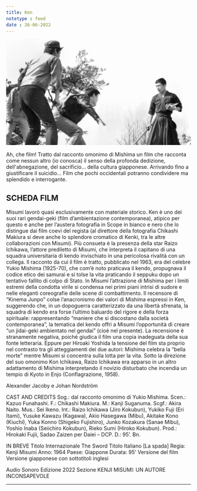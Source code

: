 ```yaml
---
title: Ken
notetype : feed
date : 26-06-2022
---
```


![Ken](/assets/foto/2022/bologna_ken.png)

Ah, che film! Tratto dal racconto omonimo di Mishima un film che racconta come nessun altro (io conosca) il senso della profonda dedizione, dell'abnegazione, del sacrificio... della cultura giapponese. Arrivando fino a giustificare il suicidio...
Film che pochi occidentali potranno condividere ma splendido e interrogante.


## SCHEDA FILM
Misumi lavorò quasi esclusivamente con materiale storico. Ken è uno dei suoi rari gendai-geki (film d’ambientazione contemporanea), atipico per questo e anche per l’austera fotografia in Scope in bianco e nero che lo distingue dai film coevi del regista (al direttore della fotografia Chikashi Makiura si deve anche lo splendore cromatico di Kenki, tra le altre collaborazioni con Misumi). Più consueta è la presenza della star Raizo Ichikawa, l’attore prediletto di Misumi, che interpreta il capitano di una squadra universitaria di kendo invischiato in una pericolosa rivalità con un collega.
Il racconto da cui il film è tratto, pubblicato nel 1963, era del celebre Yukio Mishima (1925-70), che com’è noto praticava il kendo, propugnava il codice etico dei samurai e si tolse la vita praticando il seppuku dopo un tentativo fallito di colpo di Stato. In Misumi l’attrazione di Mishima per i limiti estremi della condotta virile si condensa nei primi piani intrisi di sudore e nelle eleganti coreografie delle scene di combattimento.
Il recensore di “Kinema Junpo” colse l’anacronismo dei valori di Mishima espressi in Ken, suggerendo che, in un dopoguerra caratterizzato da una libertà sfrenata, la squadra di kendo era forse l’ultimo baluardo del rigore e della forza spirituale: rappresentando “maniere che si discostano dalla società contemporanea”, la tematica del kendo offrì a Misumi l’opportunità di creare “un jidai-geki ambientato nel gendai” (cioè nel presente). La recensione è stranamente negativa, poiché giudica il film una copia inadeguata della sua fonte letteraria. Eppure per Hiroaki Yoshida la tensione del film sta proprio nel contrasto tra gli atteggiamenti dei due autori: Mishima celebra la “bella morte” mentre Misumi si concentra sulla lotta per la vita.
Sotto la direzione del suo omonimo Kon Ichikawa, Raizo Ichikawa era apparso in un altro adattamento di Mishima interpretando il novizio disturbato che incendia un tempio di Kyoto in Enjo (Conflagrazione, 1958).

Alexander Jacoby e Johan Nordström

CAST AND CREDITS
Sog.: dal racconto omonimo di Yukio Mishima. Scen.: Kazuo Funahashi. F.: Chikashi Makiura. M.: Kanji Suganuma. Scgf.: Akira Naito. Mus.: Sei Ikeno. Int.: Raizo Ichikawa (Jiro Kokubun), Yukiko Fuji (Eri Itami), Yusuke Kawazu (Kagawa), Akio Hasegawa (Mibu), Akitake Kono (Kiuchi), Yuka Konno (Shigeko Fujishiro), Junko Kozakura (Sanae Mibu), Yoshio Inaba (Seiichiro Kokubun), Rieko Sumi (Hiroko Kokubun). Prod.: Hirokaki Fujii, Sadao Zaizen per Daiei – DCP. D.: 95’. Bn.

IN BREVE
Titolo Internazionale
The Sword
Titolo Italiano
[La spada]
Regia: Kenji Misumi
Anno: 1964
Paese: Giappone
Durata: 95'
Versione del film
Versione giapponese con sottotitoli inglesi

Audio
Sonoro
Edizione
2022
Sezione
KENJI MISUMI: UN AUTORE INCONSAPEVOLE

---